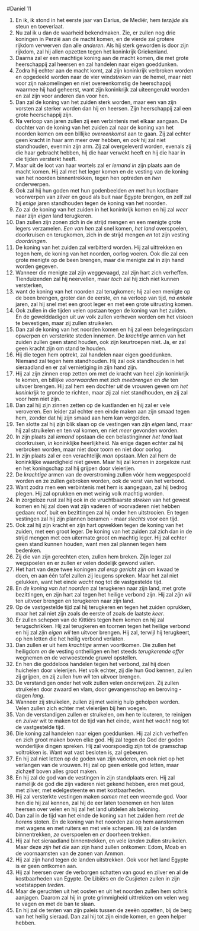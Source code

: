 #Daniel 11
1. En ik, ik stond in het eerste jaar van Darius, de Mediër, hem *terzijde* als steun en toeverlaat.
2. Nu zal ik u dan de waarheid bekendmaken. Zie, er zullen nog drie koningen in Perzië aan de macht komen, en de vierde zal grotere rijkdom verwerven dan alle *anderen*. Als hij sterk geworden is door zijn rijkdom, zal hij allen opzetten tegen het koninkrijk Griekenland.
3. Daarna zal er een machtige koning aan de macht komen, die met grote heerschappij zal heersen en zal handelen naar eigen goeddunken.
4. Zodra hij echter aan de macht komt, zal zijn koninkrijk verbroken worden en opgedeeld worden naar de vier wind*streken* van de hemel, maar niet voor zijn nakomelingen en niet overeenkomstig de heerschappij waarmee hij had geheerst, want zijn koninkrijk zal uiteengerukt worden en zal zijn voor anderen dan voor hen.
5. Dan zal de koning van het zuiden sterk worden, maar een van zijn vorsten zal sterker worden dan hij en heersen. Zijn heerschappij zal een grote heerschappij zijn.
6. Na verloop van jaren zullen zij een verbintenis met elkaar aangaan. De dochter van de koning van het zuiden zal naar de koning van het noorden komen om een billijke *overeenkomst* aan te gaan. Zij zal echter geen kracht in haar arm meer over hebben, en *ook* hij zal niet standhouden, evenmin zijn arm. Zíj zal overgeleverd worden, evenals zij die haar gebracht hebben, hij die haar verwekt heeft en hij die haar in die tijden versterkt heeft.
7. Maar uit de loot van haar wortels zal er *iemand in* zijn plaats aan de macht komen. Hij zal met het leger komen en de vesting van de koning van het noorden binnentrekken, tegen hen optreden en *hen* onderwerpen.
8. Ook zal hij hun goden met hun godenbeelden *en* met hun kostbare voorwerpen van zilver en goud als buit naar Egypte brengen, en zelf zal hij *enige* jaren standhouden tegen de koning van het noorden.
9. Zo zal de koning van het zuiden in het koninkrijk komen en hij zal *weer* naar zijn *eigen* land terugkeren.
10. Dan zullen zijn zonen zich in de strijd mengen en een menigte grote legers verzamelen. *Een van hen* zal snel komen, *het land* overspoelen, doorkruisen en terugkomen, zich in de strijd mengen *en* tot zijn vesting *doordringen*.
11. De koning van het zuiden zal verbitterd worden. Hij zal uittrekken en tegen hem, de koning van het noorden, oorlog voeren. Ook die zal een grote menigte op de been brengen, maar die menigte zal in zijn hand worden gegeven.
12. Wanneer die menigte zal zijn weggevaagd, zal zijn hart zich verheffen. Tienduizenden zal hij neervellen, maar *toch* zal hij zich niet kunnen versterken,
13. want de koning van het noorden zal terugkomen; hij zal een menigte op de been brengen, groter dan de eerste, en na verloop van tijd, *na enkele* jaren, zal hij snel met een groot leger en met een grote uitrusting komen.
14. Ook zullen in die tijden velen opstaan tegen de koning van het zuiden. En de gewelddadigen uit uw volk zullen verheven worden om het visioen te bevestigen, maar zij zullen struikelen.
15. Dan zal de koning van het noorden komen en hij zal een belegeringsdam opwerpen en versterkte steden innemen. De *krachtige* armen van het zuiden zullen geen stand houden, ook zijn keurtroepen niet. Ja, er zal geen kracht zijn om stand te houden.
16. Hij die tegen hem optrekt, zal handelen naar eigen goeddunken. Niemand zal tegen hem standhouden. Hij zal ook standhouden in het sieraadland en er zal vernietiging in zijn hand zijn.
17. Hij zal zijn zinnen erop zetten om met de kracht van heel zijn koninkrijk te komen, en billijke *voorwaarden* met zich *meebrengen* en *die* ten uitvoer brengen. Hij zal hem een dochter *uit* de vrouwen geven om *het koninkrijk* te gronde te richten, maar zij zal niet standhouden, en zij zal voor hem niet zijn.
18. Dan zal hij zijn zinnen zetten op de kustlanden en hij zal er vele veroveren. Een leider zal echter een einde maken aan zijn smaad tegen hem, zonder dat hij zijn smaad aan hem kan vergelden.
19. Ten slotte zal hij zijn blik slaan op de vestingen van zijn *eigen* land, maar hij zal struikelen en ten val komen, en niet *meer* gevonden worden.
20. In zijn plaats zal *iemand* opstaan die een belastinginner *het land* laat doorkruisen, *in* koninklijke heerlijkheid. Na enige dagen echter zal hij verbroken worden, maar niet door toorn en niet door oorlog.
21. In zijn plaats zal er een verachtelijk *man* opstaan. Men zal hem de koninklijke waardigheid niet geven. Maar hij zal komen in zorgeloze rust en het koningschap zal hij grijpen door vleierijen.
22. De *krachtige* armen van de overstroming zullen vóór hem weggespoeld worden en ze zullen gebroken worden, ook de vorst van het verbond.
23. Want zodra men een verbintenis met hem is aangegaan, zal hij bedrog plegen. Hij zal oprukken en met weinig volk machtig worden.
24. In zorgeloze rust zal hij ook in de vruchtbaarste *streken* van het gewest komen en hij zal doen wat zijn vaderen of voorvaderen niet hebben gedaan: roof, buit en bezittingen zal hij onder hen uitstrooien. En tegen vestingen zal hij zijn plannen beramen - maar *slechts* voor een tijd.
25. Ook zal hij zijn kracht en zijn hart opwekken tegen de koning van het zuiden, met een groot leger. De koning van het zuiden zal zich dan in de strijd mengen met een uitermate groot en machtig leger. Hij zal echter geen stand kunnen houden, want men zal plannen tegen hem bedenken.
26. Zij die van zijn gerechten eten, zullen hem breken. Zíjn leger zal wegspoelen en er zullen er velen dodelijk gewond vallen.
27. Het hart van deze twee koningen *zal erop gericht zijn* om kwaad te doen, en aan één tafel zullen zij leugens spreken. Maar het zal niet gelukken, want het einde *wacht* nog tot de vastgestelde tijd.
28. En *de koning van het noorden* zal terugkeren naar zijn land, met grote bezittingen, en zijn hart zal tegen het heilige verbond zijn. Hij zal *zijn wil* ten uitvoer brengen en terugkeren naar zijn land.
29. Op de vastgestelde tijd zal hij terugkeren en tegen het zuiden oprukken, maar het zal niet zijn zoals de eerste of zoals de laatste *keer*.
30. Er zullen schepen van de Kittiërs tegen hem komen en hij zal terugschrikken. Hij zal terugkeren en toornen tegen het heilige verbond en hij zal *zijn eigen wil* ten uitvoer brengen. Hij zal, terwijl hij terugkeert, op hen letten die het heilig verbond verlaten.
31. Dan zullen er uit hem *krachtige* armen voortkomen. Die zullen het heiligdom *en* de vesting ontheiligen en het steeds *terugkerende offer* wegnemen en de verwoestende gruwel opstellen.
32. En hen die goddeloos handelen tegen het verbond, zal hij doen huichelen door vleierijen. Het volk echter, zij die hun God kennen, zullen zij grijpen, en zij zullen *hun wil* ten uitvoer brengen.
33. De verstandigen onder het volk zullen velen onderwijzen. Zij zullen struikelen door zwaard en vlam, door gevangenschap en beroving - dagen *lang*.
34. Wanneer zij struikelen, zullen zij met weinig hulp geholpen worden. Velen zullen zich echter met vleierijen bij hen voegen.
35. Van de verstandigen zullen er struikelen, om hen te louteren, te reinigen en *zuiver* wit te maken tot de tijd van het einde, want het *wacht* nog tot de vastgestelde tijd.
36. Die koning zal handelen naar eigen goeddunken. Hij zal zich verheffen en zich groot maken boven elke god. Hij zal tegen de God der goden wonderlijke dingen spreken. Hij zal voorspoedig zijn tot de gramschap voltrokken is. Want wat vast besloten is, zal gebeuren.
37. En hij zal niet letten op de goden van zijn vaderen, *en* ook niet op het verlangen van de vrouwen. Hij zal op geen enkele god letten, maar zichzelf boven alles groot maken.
38. En hij zal de god van de vestingen in zijn standplaats eren. Hij zal namelijk de god die zijn vaderen niet gekend hebben, eren met goud, met zilver, met edelgesteente en met kostbaarheden.
39. Hij zal versterkte vestingen maken *samen* met een vreemde god. Voor hen die hij zal kennen, zal hij de eer laten toenemen en hen laten heersen over velen en hij zal het land uitdelen als beloning.
40. Dan zal in de tijd van het einde de koning van het zuiden hem *met de horens* stoten. En de koning van het noorden zal op hem aanstormen met wagens en met ruiters en met vele schepen. Hij zal de landen binnentrekken, *ze* overspoelen en *er* doorheen trekken.
41. Hij zal het sieraadland binnentrekken, en vele *landen* zullen struikelen. Maar deze *zijn het die* aan zijn hand zullen ontkomen: Edom, Moab en de voornaamsten van de zonen van Ammon.
42. Hij zal zijn hand tegen de landen uitstrekken. Ook voor het land Egypte is er geen ontkomen aan.
43. Hij zal heersen over de verborgen schatten van goud en zilver en al de kostbaarheden van Egypte. De Libiërs en de Cusjieten zullen in zijn voetstappen *treden*.
44. Maar de geruchten uit het oosten en uit het noorden zullen hem schrik aanjagen. Daarom zal hij in grote grimmigheid uittrekken om velen weg te vagen en met de ban te slaan.
45. En hij zal de tenten van zijn paleis tussen de zeeën opzetten, bij de berg van het heilig sieraad. Dan zal hij tot zijn einde komen, en geen helper hebben.
